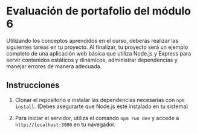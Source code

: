 # Evaluación de portafolio del módulo 6

Utilizando los conceptos aprendidos en el curso, deberás realizar las siguientes tareas en tu proyecto. Al finalizar, tu proyecto será un ejemplo completo de una aplicación web básica que utiliza Node.js y Express para servir contenidos estáticos y dinámicos, administrar dependencias y manejar errores de manera adecuada.

## Instrucciones

1. Clonar el repositorio e instalar las dependencias necesarias con `npm install`. (Debes asegurarte que Node.js esté instalado en tu sistema)

2. Para iniciar el servidor, utiliza el comando `npm run dev` y accede a `http://localhost:3000` en tu navegador.